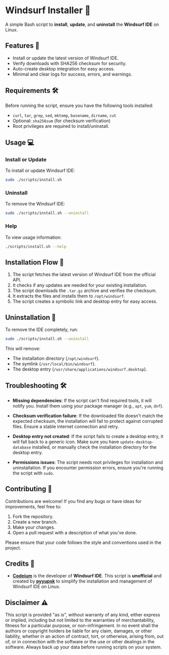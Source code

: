# Windsurf Installer 🚀

A simple Bash script to **install**, **update**, and **uninstall** the **Windsurf IDE** on Linux.

## Features 🎉

- Install or update the latest version of Windsurf IDE.
- Verify downloads with SHA256 checksum for security.
- Auto-create desktop integration for easy access.
- Minimal and clear logs for success, errors, and warnings.

## Requirements 🛠️

Before running the script, ensure you have the following tools installed:

- `curl`, `tar`, `grep`, `sed`, `mktemp`, `basename`, `dirname`, `cut`
- Optional: `sha256sum` (for checksum verification)
- Root privileges are required to install/uninstall.

## Usage 💻

### Install or Update

To install or update Windsurf IDE:

```bash
sudo ./scripts/install.sh
```

### Uninstall

To remove the Windsurf IDE:

```bash
sudo ./scripts/install.sh --uninstall
```

### Help

To view usage information:

```bash
./scripts/install.sh --help
```

## Installation Flow 🔄

1. The script fetches the latest version of Windsurf IDE from the official API.
2. It checks if any updates are needed for your existing installation.
3. The script downloads the `.tar.gz` archive and verifies the checksum.
4. It extracts the files and installs them to `/opt/windsurf`.
5. The script creates a symbolic link and desktop entry for easy access.

## Uninstallation 🧹

To remove the IDE completely, run:

```bash
sudo ./scripts/install.sh --uninstall
```

This will remove:
- The installation directory (`/opt/windsurf`).
- The symlink (`/usr/local/bin/windsurf`).
- The desktop entry (`/usr/share/applications/windsurf.desktop`).

## Troubleshooting 🛠️

- **Missing dependencies**: If the script can't find required tools, it will notify you. Install them using your package manager (e.g., `apt`, `yum`, `dnf`).
  
- **Checksum verification failure**: If the downloaded file doesn't match the expected checksum, the installation will fail to protect against corrupted files. Ensure a stable internet connection and retry.

- **Desktop entry not created**: If the script fails to create a desktop entry, it will fall back to a generic icon. Make sure you have `update-desktop-database` installed, or manually check the installation directory for the desktop entry.

- **Permissions issues**: The script needs root privileges for installation and uninstallation. If you encounter permission errors, ensure you're running the script with `sudo`.

## Contributing 🤝

Contributions are welcome! If you find any bugs or have ideas for improvements, feel free to:

1. Fork the repository.
2. Create a new branch.
3. Make your changes.
4. Open a pull request with a description of what you’ve done.

Please ensure that your code follows the style and conventions used in the project.

## Credits 💖

- **[Codeium](https://codeium.com)** is the developer of **Windsurf IDE**. This script is **unofficial** and created by **[pyyupsk](https://github.com/pyyupsk)** to simplify the installation and management of Windsurf IDE on Linux.

## Disclaimer ⚠️

This script is provided "as is", without warranty of any kind, either express or implied, including but not limited to the warranties of merchantability, fitness for a particular purpose, or non-infringement. In no event shall the authors or copyright holders be liable for any claim, damages, or other liability, whether in an action of contract, tort, or otherwise, arising from, out of, or in connection with the software or the use or other dealings in the software. Always back up your data before running scripts on your system.